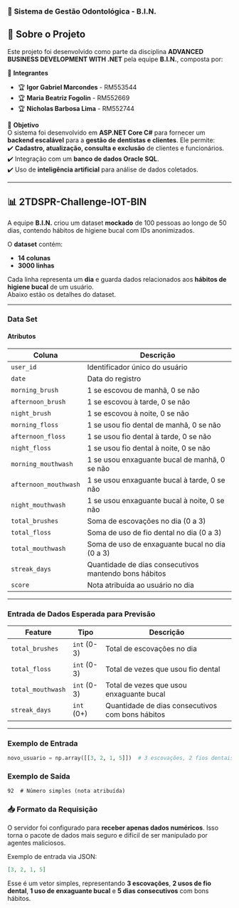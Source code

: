 ### 🦷 **Sistema de Gestão Odontológica - B.I.N.**

## 📌 **Sobre o Projeto**  
Este projeto foi desenvolvido como parte da disciplina **ADVANCED BUSINESS DEVELOPMENT WITH .NET** pela equipe **B.I.N.**, composta por:

👥 **Integrantes**  
- 🏆 **Igor Gabriel Marcondes** - RM553544  
- 🏆 **Maria Beatriz Fogolin** - RM552669  
- 🏆 **Nicholas Barbosa Lima** - RM552744  

🎯 **Objetivo**  
O sistema foi desenvolvido em **ASP.NET Core C#** para fornecer um **backend escalável** para a **gestão de dentistas e clientes**. Ele permite:  
✔️ **Cadastro, atualização, consulta e exclusão** de clientes e funcionários.  
✔️ Integração com um **banco de dados Oracle SQL**.  
✔️ Uso de **inteligência artificial** para análise de dados coletados.

---

## 📊 **2TDSPR-Challenge-IOT-BIN**

A equipe **B.I.N.** criou um dataset **mockado** de 100 pessoas ao longo de 50 dias, contendo hábitos de higiene bucal com IDs anonimizados.  

O **dataset** contém:  
* **14 colunas**  
* **3000 linhas**

Cada linha representa um **dia** e guarda dados relacionados aos **hábitos de higiene bucal** de um usuário.  
Abaixo estão os detalhes do dataset.

---

### **Data Set**

#### **Atributos**  
| Coluna                | Descrição |
|-----------------------|-----------|
| `user_id`             | Identificador único do usuário |
| `date`                | Data do registro |
| `morning_brush`       | 1 se escovou de manhã, 0 se não |
| `afternoon_brush`     | 1 se escovou à tarde, 0 se não |
| `night_brush`         | 1 se escovou à noite, 0 se não |
| `morning_floss`       | 1 se usou fio dental de manhã, 0 se não |
| `afternoon_floss`     | 1 se usou fio dental à tarde, 0 se não |
| `night_floss`         | 1 se usou fio dental à noite, 0 se não |
| `morning_mouthwash`   | 1 se usou enxaguante bucal de manhã, 0 se não |
| `afternoon_mouthwash` | 1 se usou enxaguante bucal à tarde, 0 se não |
| `night_mouthwash`     | 1 se usou enxaguante bucal à noite, 0 se não |
| `total_brushes`       | Soma de escovações no dia (0 a 3) |
| `total_floss`         | Soma de uso de fio dental no dia (0 a 3) |
| `total_mouthwash`     | Soma de uso de enxaguante bucal no dia (0 a 3) |
| `streak_days`         | Quantidade de dias consecutivos mantendo bons hábitos |
| `score`               | Nota atribuída ao usuário no dia |

---

### **Entrada de Dados Esperada para Previsão**

| Feature            | Tipo  | Descrição |
|--------------------|-------|-----------|
| `total_brushes`    | `int` (0-3) | Total de escovações no dia |
| `total_floss`      | `int` (0-3) | Total de vezes que usou fio dental |
| `total_mouthwash`  | `int` (0-3) | Total de vezes que usou enxaguante bucal |
| `streak_days`      | `int` (0+)  | Quantidade de dias consecutivos com bons hábitos |

---

### **Exemplo de Entrada**  
```python
novo_usuario = np.array([[3, 2, 1, 5]])  # 3 escovações, 2 fios dentais, 1 enxaguante, 5 dias seguidos
```

### **Exemplo de Saída**  
```text
92  # Número simples (nota atribuída)
```

### 📥 **Formato da Requisição**

O servidor foi configurado para **receber apenas dados numéricos**. Isso torna o pacote de dados mais seguro e difícil de ser manipulado por agentes maliciosos.  

Exemplo de entrada via JSON:
```json
[3, 2, 1, 5]
```
Esse é um vetor simples, representando **3 escovações**, **2 usos de fio dental**, **1 uso de enxaguante bucal** e **5 dias consecutivos** com bons hábitos.
